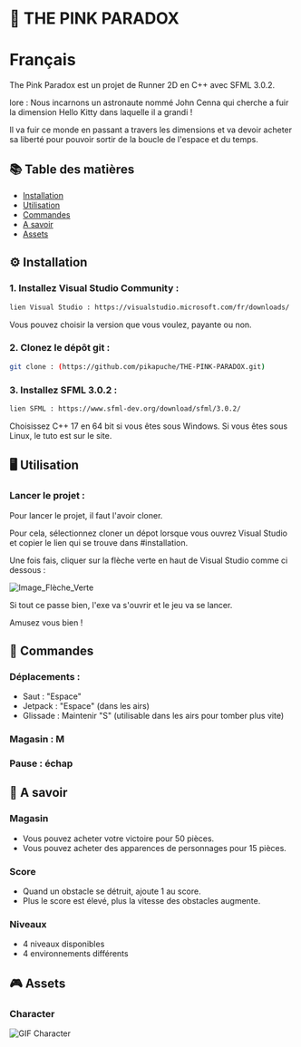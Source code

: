 # 🚀 THE PINK PARADOX

# Français

The Pink Paradox est un projet de Runner 2D en C++ avec SFML 3.0.2.

lore : Nous incarnons un astronaute nommé John Cenna qui cherche a fuir la dimension Hello Kitty dans laquelle il a grandi !

Il va fuir ce monde en passant a travers les dimensions et va devoir acheter sa liberté pour pouvoir sortir de la boucle de l'espace et du temps.

## 📚 Table des matières
- [Installation](#installation)
- [Utilisation](#utilisation)
- [Commandes](#commandes)
- [A savoir](#a-savoir)
- [Assets](#assets)

## ⚙️ Installation

### 1. Installez Visual Studio Community :
   ```bash
   lien Visual Studio : https://visualstudio.microsoft.com/fr/downloads/
   ```
   Vous pouvez choisir la version que vous voulez, payante ou non.
   
### 2. Clonez le dépôt git :
   ```bash
   git clone : (https://github.com/pikapuche/THE-PINK-PARADOX.git)
   ```
   
### 3. Installez SFML 3.0.2 :
   ```bash
   lien SFML : https://www.sfml-dev.org/download/sfml/3.0.2/
   ```
   Choisissez C++ 17 en 64 bit si vous êtes sous Windows.
   Si vous êtes sous Linux, le tuto est sur le site.

## 🖥️ Utilisation

### Lancer le projet :
   
Pour lancer le projet, il faut l'avoir cloner.

Pour cela, sélectionnez cloner un dépot lorsque vous ouvrez Visual Studio et copier le lien qui se trouve dans #installation.

Une fois fais, cliquer sur la flèche verte en haut de Visual Studio comme ci dessous : 

![Image_Flèche_Verte](../Assets/README_PICTURES/flecheVisual.png)

Si tout ce passe bien, l'exe va s'ouvrir et le jeu va se lancer.

Amusez vous bien !

## 👾 Commandes

### Déplacements : 

- Saut : "Espace"
- Jetpack : "Espace" (dans les airs)
- Glissade : Maintenir "S" (utilisable dans les airs pour tomber plus vite)

### Magasin : M

### Pause : échap

## 🔎 A savoir 

### Magasin

- Vous pouvez acheter votre victoire pour 50 pièces.
- Vous pouvez acheter des apparences de personnages pour 15 pièces.

### Score

- Quand un obstacle se détruit, ajoute 1 au score.
- Plus le score est élevé, plus la vitesse des obstacles augmente.

### Niveaux 

- 4 niveaux disponibles
- 4 environnements différents

## 🎮 Assets 

### Character 

![GIF Character](../Assets/README_PICTURES/Astronaut_RunV2.gif)




